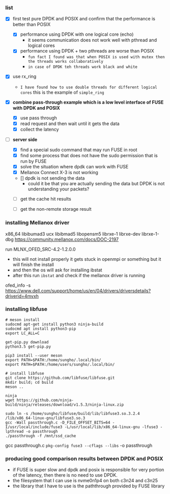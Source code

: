 ### list
- [x] first test pure DPDK and POSIX and confirm that the performance is better than POSIX
  - [x] performance using DPDK with one logical core (echo)
    - it seems communication does not work well with pthread and logical cores
  - [x] performance using DPDK + two pthreads are worse than POSIX
    - `fun fact I found was that when POSIX is used with mutex then the threads works collaboratively`
    - `in case of DPDK teh threads work black and white`

- [x] use rx_ring
    - `I have found how to use double threads for different logical cores` this is the example of `simple_ring`

- [x] **combine pass-through example which is a low level interface of FUSE with DPDK and POSIX**
    - [x] use pass through
    - [x] read request and then wait until it gets the data
    - [x] collect the latency

- [ ] **server side**
    - [x] find a special sudo command that may run FUSE in root
    - [x] find some process that does not have the sudo permission that is run by FUSE
    - [x] solve the situation where dpdk can work with FUSE
    - [x] Mellanox Connect X-3 is not working

    - [] dpdk is not sending the data
      - could it be that you are actually sending the data but DPDK is not understanding your packets? 
    - [ ] get the cache hit results
    - [ ] get the non-remote storage result



### installing Mellanox driver
x86_64
libibumad3 ucx libibmad5 libopensm5 librxe-1 librxe-dev librxe-1-dbg
https://community.mellanox.com/docs/DOC-2197

run MLNX_OFED_SRC-4.2-1.2.0.0
- this will not install properly it gets stuck in openmpi or something but it will finish the install
- and then the os will ask for installing ibstat
- after this run `ibstat` and check if the mellanox driver is running




ofed_info -s
https://www.dell.com/support/home/us/en/04/drivers/driversdetails?driverid=4mvxh


### installing libfuse
```
# meson install
sudocmd apt-get install python3 ninja-build
sudocmd apt install python3-pip
export LC_ALL=C

get-pip.py download
python3.5 get-pip.py

pip3 install --user meson
export PATH=$PATH:/home/sungho/.local/bin/
export PATH=$PATH:/home/users/sungho/.local/bin/

# install libfuse
git clone https://github.com/libfuse/libfuse.git
mkdir build; cd build
meson ..

ninja
wget https://github.com/ninja-build/ninja/releases/download/v1.5.3/ninja-linux.zip

sudo ln -s /home/sungho/libfuse/build/lib/libfuse3.so.3.2.4 /lib/x86_64-linux-gnu/libfuse3.so.3
gcc -Wall passthrough.c -D_FILE_OFFSET_BITS=64 -I/usr/local/include/fuse3 -L/usr/local/lib/x86_64-linux-gnu -lfuse3 -lpthread -o passthrough
./passthrough -f /mnt/ssd_cache
```

gcc passthrough.c `pkg-config fuse3 --cflags --libs`  -o passthrough

### producing good comparison results between DPDK and POSIX
- if FUSE is super slow and dpdk and posix is responsible for very portion of the latency, then there is no need to use DPDK.
- the filesystem that I can use is nvme0n1p4 on both c3n24 and c3n25
- the library that I have to use is the paththrough provided by FUSE library
